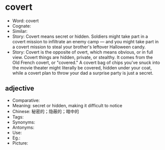 # covert

- Word: covert
- Cognate: 
- Similar: 
- Story: Covert means secret or hidden. Soldiers might take part in a covert mission to infiltrate an enemy camp — and you might take part in a covert mission to steal your brother's leftover Halloween candy.
- Story: Covert is the opposite of overt, which means obvious, or in full view. Covert things are hidden, private, or stealthy. It comes from the Old French covert, or "covered." A covert bag of chips you've snuck into the movie theater might literally be covered, hidden under your coat, while a covert plan to throw your dad a surprise party is just a secret.

## adjective

- Comparative: 
- Meaning: secret or hidden, making it difficult to notice
- Chinese: 秘密的；隐蔽的；暗中的
- Tags: 
- Synonyms: 
- Antonyms: 
- Use: 
- Eg.: 
- Picture: 

